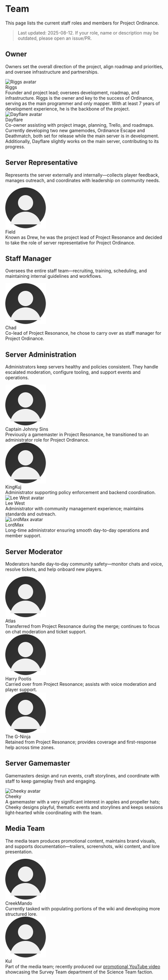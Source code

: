 <!-- markdownlint-disable MD033 -->
# Team

This page lists the current staff roles and members for Project Ordinance.

> Last updated: 2025-08-12. If your role, name or description may be outdated, please open an issue/PR.

## Owner

<p class="po-role-desc">
Owners set the overall direction of the project, align roadmap and priorities, and oversee infrastructure and partnerships.
</p>

<div class="po-role">
    <div class="po-member">
        <img class="po-avatar" src="https://cdn.discordapp.com/avatars/795817004426461184/7123aaaeb3b21ee8b120b73c0885af1c.webp?size=1024" alt="Riggs avatar" />
        <div>
            <div class="po-name">Riggs</div>
            <div class="po-desc">Founder and project lead; oversees development, roadmap, and infrastructure. Riggs is the owner and key to the success of Ordinance, serving as the main programmer and only mapper. With at least 7 years of development experience, he is the backbone of the project.</div>
        </div>
    </div>
    <div class="po-member">
        <img class="po-avatar" src="https://cdn.discordapp.com/avatars/1267215813497192562/14c0475470221228f2e16fea3b494775.webp?size=128" alt="Dayflare avatar" />
        <div>
            <div class="po-name">Dayflare</div>
            <div class="po-desc">Co-owner assisting with project image, planning, Trello, and roadmaps. Currently developing two new gamemodes, Ordinance Escape and Deathmatch, both set for release while the main server is in development. Additionally, Dayflare slightly works on the main server, contributing to its progress.</div>
        </div>
    </div>
</div>

## Server Representative

<p class="po-role-desc">
Represents the server externally and internally—collects player feedback, manages outreach, and coordinates with leadership on community needs.
</p>

<div class="po-role">
    <div class="po-member">
        <img class="po-avatar" src="../assets/avatar.svg" alt="Field avatar" />
        <div>
            <div class="po-name">Field</div>
            <div class="po-desc">Known as Drew, he was the project lead of Project Resonance and decided to take the role of server representative for Project Ordinance.</div>
        </div>
    </div>
</div>

## Staff Manager

<p class="po-role-desc">
Oversees the entire staff team—recruiting, training, scheduling, and maintaining internal guidelines and workflows.
</p>

<div class="po-role">
    <div class="po-member">
        <img class="po-avatar" src="../assets/avatar.svg" alt="Chad avatar" />
        <div>
            <div class="po-name">Chad</div>
            <div class="po-desc">Co-lead of Project Resonance, he chose to carry over as staff manager for Project Ordinance.</div>
        </div>
    </div>
</div>

## Server Administration

<p class="po-role-desc">
Administrators keep servers healthy and policies consistent. They handle escalated moderation, configure tooling, and support events and operations.
</p>

<div class="po-role">
    <div class="po-member">
        <img class="po-avatar" src="../assets/avatar.svg" alt="Captain Johnny Sins avatar" />
        <div>
            <div class="po-name">Captain Johnny Sins</div>
            <div class="po-desc">Previously a gamemaster in Project Resonance, he transitioned to an administrator role for Project Ordinance.</div>
        </div>
    </div>
    <div class="po-member">
        <img class="po-avatar" src="../assets/avatar.svg" alt="KingKuj avatar" />
        <div>
            <div class="po-name">KingKuj</div>
            <div class="po-desc">Administrator supporting policy enforcement and backend coordination.</div>
        </div>
    </div>
    <div class="po-member">
        <img class="po-avatar" src="https://cdn.discordapp.com/avatars/312653035572559873/fbaa63edbfb4f97a6baa57ab3716c9e3.webp?size=1024" alt="Lee West avatar" />
        <div>
            <div class="po-name">Lee West</div>
            <div class="po-desc">Administrator with community management experience; maintains standards and outreach.</div>
        </div>
    </div>
    <div class="po-member">
        <img class="po-avatar" src="https://cdn.discordapp.com/avatars/606949604700717069/a_a0781ab6812d5d58e7e1a4033a807d06.gif?size=128" alt="LordMax avatar" />
        <div>
            <div class="po-name">LordMax</div>
            <div class="po-desc">Long-time administrator ensuring smooth day-to-day operations and member support.</div>
        </div>
    </div>
</div>

## Server Moderator

<p class="po-role-desc">
Moderators handle day‑to‑day community safety—monitor chats and voice, resolve tickets, and help onboard new players.
</p>

<div class="po-role">
    <div class="po-member">
        <img class="po-avatar" src="../assets/avatar.svg" alt="Atlas avatar" />
        <div>
            <div class="po-name">Atlas</div>
            <div class="po-desc">Transferred from Project Resonance during the merge; continues to focus on chat moderation and ticket support.</div>
        </div>
    </div>
    <div class="po-member">
        <img class="po-avatar" src="../assets/avatar.svg" alt="Harry Pootis avatar" />
        <div>
            <div class="po-name">Harry Pootis</div>
            <div class="po-desc">Carried over from Project Resonance; assists with voice moderation and player support.</div>
        </div>
    </div>
    <div class="po-member">
        <img class="po-avatar" src="../assets/avatar.svg" alt="The G-Ninja avatar" />
        <div>
            <div class="po-name">The G-Ninja</div>
            <div class="po-desc">Retained from Project Resonance; provides coverage and first-response help across time zones.</div>
        </div>
    </div>
</div>

## Server Gamemaster

<p class="po-role-desc">
Gamemasters design and run events, craft storylines, and coordinate with staff to keep gameplay fresh and engaging.
</p>

<div class="po-role">
    <div class="po-member">
        <img class="po-avatar" src="https://cdn.discordapp.com/avatars/833012074812407848/71bb1379f1039e86fd9341a615ceba18.webp?size=128" alt="Cheeky avatar" />
        <div>
            <div class="po-name">Cheeky</div>
            <div class="po-desc">A gamemaster with a very significant interest in apples and propeller hats; Cheeky designs playful, thematic events and storylines and keeps sessions light‑hearted while coordinating with the team.</div>
        </div>
    </div>
</div>

## Media Team

<p class="po-role-desc">
The media team produces promotional content, maintains brand visuals, and supports documentation—trailers, screenshots, wiki content, and lore presentation.
</p>

<div class="po-role">
    <div class="po-member">
        <img class="po-avatar" src="../assets/avatar.svg" alt="CreekMando avatar" />
        <div>
            <div class="po-name">CreekMando</div>
            <div class="po-desc">Currently tasked with populating portions of the wiki and developing more structured lore.</div>
        </div>
    </div>
    <div class="po-member">
        <img class="po-avatar" src="../assets/avatar.svg" alt="Kul avatar" />
        <div>
            <div class="po-name">Kul</div>
            <div class="po-desc">Part of the media team; recently produced our <a href="https://www.youtube.com/watch?v=NZhnvHiR_mc" target="_blank">promotional YouTube video</a> showcasing the Survey Team department of the Science Team faction.</div>
        </div>
    </div>
</div>